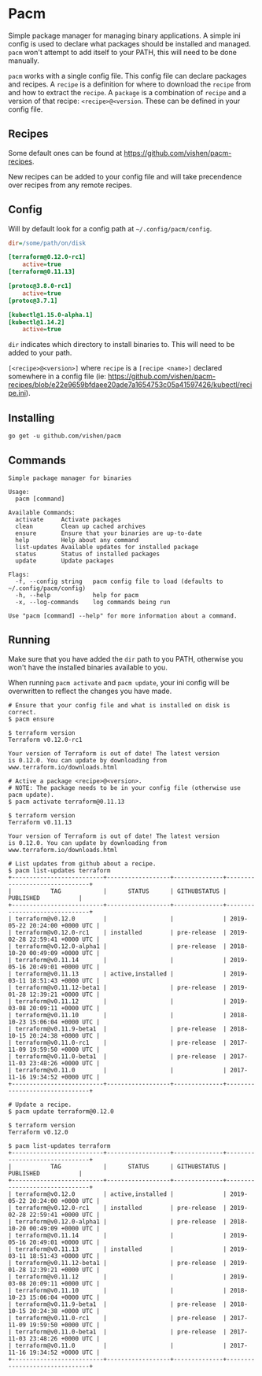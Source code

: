 # Pacm

Simple package manager for managing binary applications. A simple ini config is 
used to declare what packages should be installed and managed. `pacm` won't 
attempt to add itself to your PATH, this will need to be done manually.

`pacm` works with a single config file. This config file can declare packages and 
recipes. A `recipe` is a definition for where to download the `recipe` from and
how to extract the `recipe`. A `package` is a combination of `recipe` and a version
of that recipe: `<recipe>@<version`. These can be defined in your config file.

## Recipes

Some default ones can be found at https://github.com/vishen/pacm-recipes.

New recipes can be added to your config file and will take precendence
over recipes from any remote recipes.

## Config

Will by default look for a config path at `~/.config/pacm/config`.

```ini
dir=/some/path/on/disk

[terraform@0.12.0-rc1]
	active=true
[terraform@0.11.13]

[protoc@3.8.0-rc1]
	active=true
[protoc@3.7.1]

[kubectl@1.15.0-alpha.1]
[kubectl@1.14.2]
	active=true
```

`dir` indicates which directory to install binaries to. This will
need to be added to your path.

`[<recipe>@<version>]` where `recipe` is a `[recipe <name>]` declared
somewhere in a config file (ie: https://github.com/vishen/pacm-recipes/blob/e22e9659bfdaee20ade7a1654753c05a41597426/kubectl/recipe.ini).

## Installing

	go get -u github.com/vishen/pacm

## Commands

```
Simple package manager for binaries

Usage:
  pacm [command]

Available Commands:
  activate     Activate packages
  clean        Clean up cached archives
  ensure       Ensure that your binaries are up-to-date
  help         Help about any command
  list-updates Available updates for installed package
  status       Status of installed packages
  update       Update packages

Flags:
  -f, --config string   pacm config file to load (defaults to ~/.config/pacm/config)
  -h, --help            help for pacm
  -x, --log-commands    log commands being run

Use "pacm [command] --help" for more information about a command.
```

## Running

Make sure that you have added the `dir` path to you PATH, otherwise
you won't have the installed binaries available to you.

When running `pacm activate` and `pacm update`, your ini config
will be overwritten to reflect the changes you have made.

```
# Ensure that your config file and what is installed on disk is correct.
$ pacm ensure

$ terraform version
Terraform v0.12.0-rc1

Your version of Terraform is out of date! The latest version
is 0.12.0. You can update by downloading from www.terraform.io/downloads.html

# Active a package <recipe>@<version>. 
# NOTE: The package needs to be in your config file (otherwise use pacm update).
$ pacm activate terraform@0.11.13

$ terraform version
Terraform v0.11.13

Your version of Terraform is out of date! The latest version
is 0.12.0. You can update by downloading from www.terraform.io/downloads.html

# List updates from github about a recipe.
$ pacm list-updates terraform
+--------------------------+------------------+--------------+-------------------------------+
|           TAG            |      STATUS      | GITHUBSTATUS |           PUBLISHED           |
+--------------------------+------------------+--------------+-------------------------------+
| terraform@v0.12.0        |                  |              | 2019-05-22 20:24:00 +0000 UTC |
| terraform@v0.12.0-rc1    | installed        | pre-release  | 2019-02-28 22:59:41 +0000 UTC |
| terraform@v0.12.0-alpha1 |                  | pre-release  | 2018-10-20 00:49:09 +0000 UTC |
| terraform@v0.11.14       |                  |              | 2019-05-16 20:49:01 +0000 UTC |
| terraform@v0.11.13       | active,installed |              | 2019-03-11 18:51:43 +0000 UTC |
| terraform@v0.11.12-beta1 |                  | pre-release  | 2019-01-28 12:39:21 +0000 UTC |
| terraform@v0.11.12       |                  |              | 2019-03-08 20:09:11 +0000 UTC |
| terraform@v0.11.10       |                  |              | 2018-10-23 15:06:04 +0000 UTC |
| terraform@v0.11.9-beta1  |                  | pre-release  | 2018-10-15 20:24:38 +0000 UTC |
| terraform@v0.11.0-rc1    |                  | pre-release  | 2017-11-09 19:59:50 +0000 UTC |
| terraform@v0.11.0-beta1  |                  | pre-release  | 2017-11-03 23:48:26 +0000 UTC |
| terraform@v0.11.0        |                  |              | 2017-11-16 19:34:52 +0000 UTC |
+--------------------------+------------------+--------------+-------------------------------+

# Update a recipe.
$ pacm update terraform@0.12.0

$ terraform version
Terraform v0.12.0

$ pacm list-updates terraform
+--------------------------+------------------+--------------+-------------------------------+
|           TAG            |      STATUS      | GITHUBSTATUS |           PUBLISHED           |
+--------------------------+------------------+--------------+-------------------------------+
| terraform@v0.12.0        | active,installed |              | 2019-05-22 20:24:00 +0000 UTC |
| terraform@v0.12.0-rc1    | installed        | pre-release  | 2019-02-28 22:59:41 +0000 UTC |
| terraform@v0.12.0-alpha1 |                  | pre-release  | 2018-10-20 00:49:09 +0000 UTC |
| terraform@v0.11.14       |                  |              | 2019-05-16 20:49:01 +0000 UTC |
| terraform@v0.11.13       | installed        |              | 2019-03-11 18:51:43 +0000 UTC |
| terraform@v0.11.12-beta1 |                  | pre-release  | 2019-01-28 12:39:21 +0000 UTC |
| terraform@v0.11.12       |                  |              | 2019-03-08 20:09:11 +0000 UTC |
| terraform@v0.11.10       |                  |              | 2018-10-23 15:06:04 +0000 UTC |
| terraform@v0.11.9-beta1  |                  | pre-release  | 2018-10-15 20:24:38 +0000 UTC |
| terraform@v0.11.0-rc1    |                  | pre-release  | 2017-11-09 19:59:50 +0000 UTC |
| terraform@v0.11.0-beta1  |                  | pre-release  | 2017-11-03 23:48:26 +0000 UTC |
| terraform@v0.11.0        |                  |              | 2017-11-16 19:34:52 +0000 UTC |
+--------------------------+------------------+--------------+-------------------------------+
```
